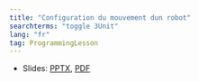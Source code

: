 ```yaml
---
title: "Configuration du mouvement dun robot"
searchterms: "toggle 3Unit"
lang: "fr"
tag: ProgrammingLesson
---
```

 <ul>
 <li class="ng-binding">Slides:
 <a href="ProgrammingLessons/FLL-RD-10-U3-Configuration-du-mouvement-dun-robot.pptx">PPTX</a>,
 <a href="ProgrammingLessons/FLL-RD-10-U3-Configuration-du-mouvement-dun-robot.pdf">PDF</a>
 </li>
 </ul>
